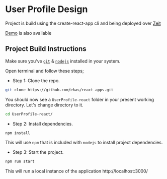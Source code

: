 # User Profile Design

Project is build using the create-react-app cli and being deployed over [Zeit](https://zeit.co/)

[Demo](https://design.ekaspreetsingh.tech/) is also available 

## Project Build Instructions

Make sure you've [`git`](https://git-scm.com/book/en/v2/Getting-Started-Installing-Git) & [`nodejs`](https://nodejs.org/en/) installed in your system.

Open terminal and follow these steps;

- Step 1: Clone the repo.

```bash
git clone https://github.com/ekas/react-apps.git
```

You should now see a `UserProfile-react` folder in your present working directory. Let's change directory to it.

```bash
cd UserProfile-react/
```

- Step 2: Install dependencies.

```bash
npm install
```

This will use `npm` that is included with `nodejs` to install project dependencies.

- Step 3: Start the project.

```bash
npm run start
```

This will run a local instance of the application http://localhost:3000/